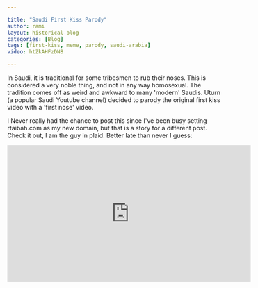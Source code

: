 ```yaml
---

title: "Saudi First Kiss Parody"
author: rami
layout: historical-blog 
categories: [Blog]
tags: [first-kiss, meme, parody, saudi-arabia]
video: htZkAHFzDN8

---
```

In Saudi, it is traditional for some tribesmen to rub their noses. This is considered a very noble thing, and not in any way homosexual. The tradition comes off as weird and awkward to many 'modern' Saudis. Uturn (a popular Saudi Youtube channel) decided to parody the original first kiss video with a 'first nose' video.

I Never really had the chance to post this since I've been busy setting rtaibah.com as my new domain, but that is a story for a different post. Check it out, I am the guy in plaid. Better late than never I guess:

<iframe width="560" height="315" src="https://www.youtube-nocookie.com/embed/htZkAHFzDN8?rel=0" frameborder="0" allow="autoplay; encrypted-media" allowfullscreen></iframe>
